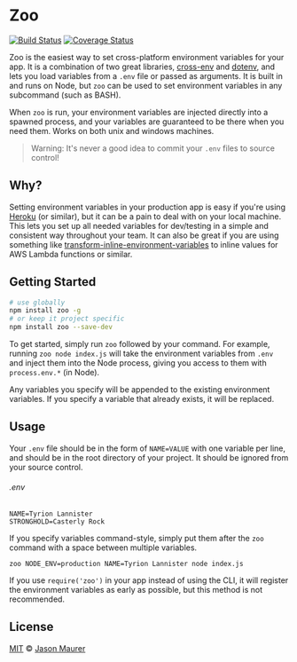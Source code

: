 # Zoo

[![Build Status](https://travis-ci.org/jsonmaur/zoo.svg?branch=master)](https://travis-ci.org/jsonmaur/zoo)
[![Coverage Status](https://coveralls.io/repos/github/jsonmaur/zoo/badge.svg?branch=master)](https://coveralls.io/github/jsonmaur/zoo?branch=master)

Zoo is the easiest way to set cross-platform environment variables for your app. It is a combination of two great libraries, [cross-env](https://github.com/kentcdodds/cross-env) and [dotenv](https://github.com/motdotla/dotenv), and lets you load variables from a `.env` file or passed as arguments. It is built in and runs on Node, but `zoo` can be used to set environment variables in any subcommand (such as BASH).

When `zoo` is run, your environment variables are injected directly into a spawned process, and your variables are guaranteed to be there when you need them. Works on both unix and windows machines.

> Warning: It's never a good idea to commit your `.env` files to source control!

## Why?

Setting environment variables in your production app is easy if you're using [Heroku](https://www.heroku.com) (or similar), but it can be a pain to deal with on your local machine. This lets you set up all needed variables for dev/testing in a simple and consistent way throughout your team. It can also be great if you are using something like [transform-inline-environment-variables](https://babeljs.io/docs/plugins/transform-inline-environment-variables)  to inline values for AWS Lambda functions or similar.

## Getting Started

```bash
# use globally
npm install zoo -g
# or keep it project specific
npm install zoo --save-dev
```

To get started, simply run `zoo` followed by your command. For example, running `zoo node index.js` will take the environment variables from `.env` and inject them into the Node process, giving you access to them with `process.env.*` (in Node).

Any variables you specify will be appended to the existing environment variables. If you specify a variable that already exists, it will be replaced.

## Usage

Your `.env` file should be in the form of `NAME=VALUE` with one variable per line, and should be in the root directory of your project. It should be ignored from your source control.

###### .env
```
NAME=Tyrion Lannister
STRONGHOLD=Casterly Rock
```

If you specify variables command-style, simply put them after the `zoo` command with a space between multiple variables.

```
zoo NODE_ENV=production NAME=Tyrion Lannister node index.js
```

If you use `require('zoo')` in your app instead of using the CLI, it will register the environment variables as early as possible, but this method is not recommended.

<a name="license"></a>
## License

[MIT](LICENSE) © [Jason Maurer](http://maur.co)
